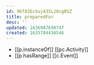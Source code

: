 ```yaml
---
id: 96f83EcXujA3SL20cgBSZ
title: preparedFor
desc: ''
updated: 1636987698747
created: 1635784436546
---
```





- [[p.instanceOf]] [[pc.Activity]]
- [[p.hasRange]] [[c.Event]]
